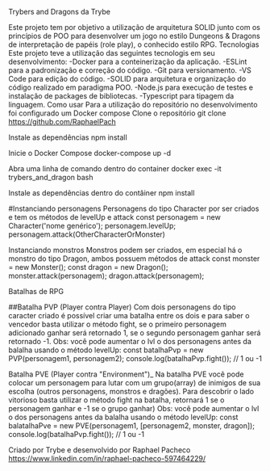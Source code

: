 Trybers and Dragons da Trybe

Este projeto tem por objetivo a utilização de arquitetura SOLID junto com os princípios de POO para desenvolver um jogo no estilo Dungeons & Dragons de interpretação de papéis (role play), o conhecido estilo RPG.
Tecnologias
Este projeto teve a utilização das seguintes tecnologis em seu desenvolvimento:
-Docker para a conteinerização da aplicação.
-ESLint para a padronização e correção do código.
-Git para versionamento.
-VS Code para edição do código.
-SOLID para arquitetura e organização do código realizado em paradigma POO.
-Node.js para execução de testes e instalação de packages de bibliotecas.
-Typescript para tipagem da linguagem.
Como usar
Para a utilização do repositório no desenvolvimento foi configurado um Docker compose
Clone o repositório
git clone https://github.com/RaphaelPach

Instale as dependências
npm install

Inicie o Docker Compose
docker-compose up -d

Abra uma linha de comando dentro do container
docker exec -it trybers_and_dragon bash

Instale as dependências dentro do contâiner
npm install


#Instanciando personagens Personagens do tipo Character por ser criados e tem os métodos de levelUp e attack
const personagem = new Character('nome genérico');
personagem.levelUp;
personagem.attack(OtherCharacterOrMonster)


Instanciando monstros
Monstros podem ser criados, em especial há o monstro do tipo Dragon, ambos possuem métodos de attack
const monster = new Monster();
const dragon = new Dragon();
monster.attack(personagem);
dragon.attack(personagem);


Batalhas de RPG

##Batalha PVP (Player contra Player) Com dois personagens do tipo caracter criado é possível criar uma batalha entre os dois e para saber o vencedor basta utilizar o método fight, se o primeiro personagem adicionado ganhar será retornado 1, se o segundo personagem ganhar será retornado -1. Obs: você pode aumentar o lvl o dos personagens antes da balalha usando o método levelUp:
const batalhaPvp = new PVP(personagem1, personagem2);
console.log(batalhaPvp.fight()); // 1 ou -1


Batalha PVE (Player contra "Environment")_
Na batalha PVE você pode colocar um personagem para lutar com um grupo(array) de inimigos de sua escolha (outros personagens, monstros e dragões). Para descobrir o lado vitorioso basta utilizar o método fight na batalha, retornará 1 se o personagem ganhar e -1 se o grupo ganhar) Obs: você pode aumentar o lvl o dos personagens antes da balalha usando o método levelUp:
const balatalhaPve = new PVE(personagem1, [personagem2, monster, dragon]);
console.log(batalhaPvp.fight()); // 1 ou -1



Criado por Trybe e desenvolvido por Raphael Pacheco https://www.linkedin.com/in/raphael-pacheco-597464229/


